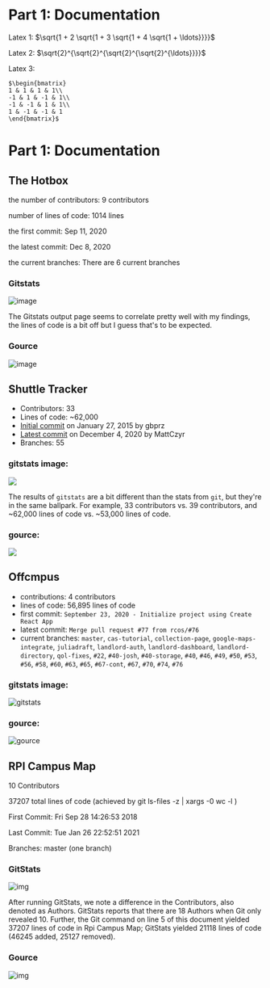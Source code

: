 # Part 1: Documentation

Latex 1: $\sqrt{1 + 2 \sqrt{1 + 3 \sqrt{1 + 4 \sqrt{1 + \ldots}}}}$

Latex 2: $\sqrt{2}^{\sqrt{2}^{\sqrt{2}^{\sqrt{2}^{\ldots}}}}$

Latex 3: 

```
$\begin{bmatrix}
1 & 1 & 1 & 1\\
-1 & 1 & -1 & 1\\
-1 & -1 & 1 & 1\\
1 & -1 & -1 & 1
\end{bmatrix}$
```

# Part 1: Documentation

## The Hotbox

the number of contributors: 9 contributors

number of lines of code: 1014 lines


the first commit: Sep 11, 2020

the latest commit: Dec 8, 2020

the current branches: There are 6 current branches

### Gitstats
![image](gitstats.PNG)

The Gitstats output page seems to correlate pretty well with my findings, the lines of code is a bit off but I guess that's to be expected.

### Gource
![image](gource.png)

## Shuttle Tracker
- Contributors: 33
- Lines of code: ~62,000
- [Initial commit](https://github.com/wtg/shuttletracker/commit/3453b12cb6d53080a0967644eddf44111fef0c54) on January 27, 2015 by gbprz
- [Latest commit](https://github.com/wtg/shuttletracker/commit/3e8b9af6a7d8b341b605f137cf2b4577edd6bed3) on December 4, 2020 by MattCzyr
- Branches: 55

### gitstats image:

![](gitstatsShuttle.png)

The results of `gitstats` are a bit different than the stats from `git`, but
they're in the same ballpark. For example, 33 contributors vs. 39 contributors,
and ~62,000 lines of code vs. ~53,000 lines of code.

### gource:

![](gourceShuttle.png)

## Offcmpus

- contributions: 4 contributors
- lines of code: 56,895 lines of code
- first commit: `September 23, 2020 - Initialize project using Create React App`
- latest commit: `Merge pull request #77 from rcos/#76`
- current branches: `master`, `cas-tutorial`, `collection-page`, `google-maps-integrate`, `juliadraft`, `landlord-auth`, `landlord-dashboard`, `landlord-directory`, `qol-fixes`, `#22`, `#40-josh`, `#40-storage`, `#40`, `#46`, `#49`, `#50`, `#53`, `#56`, `#58`, `#60`, `#63`, `#65`, `#67-cont`, `#67`, `#70`, `#74`, `#76`

### gitstats image:

![gitstats](offcmpus.PNG)

### gource:

![gource](gourceoffcmpus.png)


## RPI Campus Map 

10 Contributors

37207 total lines of code (achieved by git ls-files -z | xargs -0 wc -l )

First Commit: Fri Sep 28 14:26:53 2018

Last Commit: Tue Jan 26 22:52:51 2021

Branches: master (one branch)

### GitStats

![img](gitstatsmap.png)

After running GitStats, we note a difference in the Contributors, also denoted as Authors.
GitStats reports that there are 18 Authors when Git only revealed 10. Further, the Git command on line 5 of this document yielded 37207 lines of code in Rpi Campus Map; GitStats yielded 21118 lines of code (46245 added, 25127 removed).

### Gource

![img](gourcemap.png)
